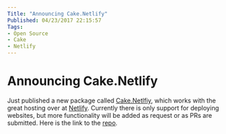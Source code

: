 ```yaml
---
Title: "Announcing Cake.Netlify"
Published: 04/23/2017 22:15:57
Tags: 
- Open Source
- Cake
- Netlify
---
```

# Announcing Cake.Netlify

Just published a new package called [Cake.Netlfiy](https://www.nuget.org/packages/Cake.Netlify/), which works with the great hosting over at [Netlify](https://www.netlify.com/).  Currently there is only support for deploying websites, but more functionality will be added as request or as PRs are submitted.  Here is the link to the [repo](https://github.com/phillipsj/Cake.Netlify).

